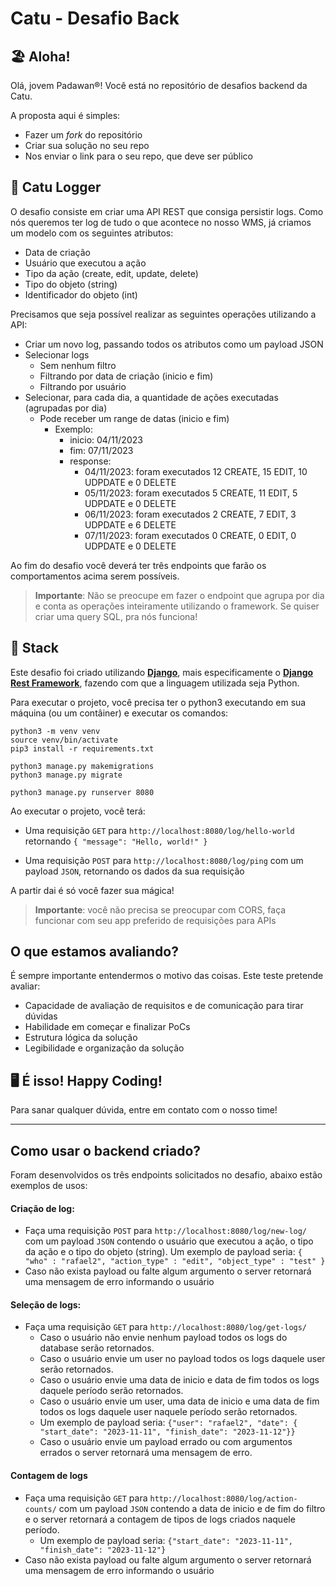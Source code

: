# Catu - Desafio Back

## 🏖️ Aloha!

Olá, jovem Padawan&reg;! Você está no repositório de desafios backend da Catu.

A proposta aqui é simples:

- Fazer um _fork_ do repositório
- Criar sua solução no seu repo
- Nos enviar o link para o seu repo, que deve ser público

## 📖 Catu Logger

O desafio consiste em criar uma API REST que consiga persistir logs. Como nós queremos ter log de tudo o que acontece no nosso WMS, já criamos um modelo com os seguintes atributos:

- Data de criação
- Usuário que executou a ação
- Tipo da ação (create, edit, update, delete)
- Tipo do objeto (string)
- Identificador do objeto (int)

Precisamos que seja possível realizar as seguintes operações utilizando a API:

- Criar um novo log, passando todos os atributos como um payload JSON
- Selecionar logs
  - Sem nenhum filtro
  - Filtrando por data de criação (inicio e fim)
  - Filtrando por usuário
- Selecionar, para cada dia, a quantidade de ações executadas (agrupadas por dia)
  - Pode receber um range de datas (inicio e fim)
    - Exemplo:
      - inicio: 04/11/2023
      - fim: 07/11/2023
      - response:
        - 04/11/2023: foram executados 12 CREATE, 15 EDIT, 10 UDPDATE e 0 DELETE
        - 05/11/2023: foram executados 5 CREATE, 11 EDIT, 5 UDPDATE e 0 DELETE
        - 06/11/2023: foram executados 2 CREATE, 7 EDIT, 3 UDPDATE e 6 DELETE
        - 07/11/2023: foram executados 0 CREATE, 0 EDIT, 0 UDPDATE e 0 DELETE

Ao fim do desafio você deverá ter três endpoints que farão os comportamentos acima serem possíveis.

> **Importante**: Não se preocupe em fazer o endpoint que agrupa por dia e conta as operações inteiramente utilizando o framework. Se quiser criar uma query SQL, pra nós funciona!

## 🔧 Stack

Este desafio foi criado utilizando **[Django](https://www.djangoproject.com/)**, mais especificamente o **[Django Rest Framework](https://www.django-rest-framework.org/)**, fazendo com que a linguagem utilizada seja Python.

Para executar o projeto, você precisa ter o python3 executando em sua máquina (ou um contâiner) e executar os comandos:

```
python3 -m venv venv
source venv/bin/activate
pip3 install -r requirements.txt

python3 manage.py makemigrations
python3 manage.py migrate

python3 manage.py runserver 8080
```

Ao executar o projeto, você terá:

- Uma requisição `GET` para `http://localhost:8080/log/hello-world` retornando `{
    "message": "Hello, world!"
}`

- Uma requisição `POST` para `http://localhost:8080/log/ping` com um payload `JSON`, retornando os dados da sua requisição

A partir dai é só você fazer sua mágica!

> **Importante**: você não precisa se preocupar com CORS, faça funcionar com seu app preferido de requisições para APIs

## O que estamos avaliando?

É sempre importante entendermos o motivo das coisas. Este teste pretende avaliar:

- Capacidade de avaliação de requisitos e de comunicação para tirar dúvidas
- Habilidade em começar e finalizar PoCs
- Estrutura lógica da solução
- Legibilidade e organização da solução

## 🖥️ É isso! Happy Coding!

Para sanar qualquer dúvida, entre em contato com o nosso time!

___

## Como usar o backend criado?

Foram desenvolvidos os três endpoints solicitados no desafio, abaixo estão exemplos de usos:

#### Criação de log:
  - Faça uma requisição `POST` para `http://localhost:8080/log/new-log/` com um payload `JSON` contendo o usuário que executou a ação, o tipo da ação e o tipo do objeto (string). Um exemplo de payload seria: `{ "who" : "rafael2", "action_type" : "edit", "object_type" : "test" }`
  - Caso não exista payload ou falte algum argumento o server retornará uma mensagem de erro informando o usuário

#### Seleção de logs:
  - Faça uma requisição `GET` para `http://localhost:8080/log/get-logs/`    
    - Caso o usuário não envie nenhum payload todos os logs do database serão retornados.
    - Caso o usuário envie um user no payload todos os logs daquele user serão retornados.
    - Caso o usuário envie uma data de inicio e data de fim todos os logs daquele período serão retornados.
    - Caso o usuário envie um user, uma data de inicio e uma data de fim todos os logs daquele user naquele período serão retornados.
    - Um exemplo de payload seria: `{"user": "rafael2", "date": { "start_date": "2023-11-11", "finish_date": "2023-11-12"}}`
    - Caso o usuário envie um payload errado ou com argumentos errados o server retornará uma mensagem de erro.


#### Contagem de logs
  - Faça uma requisição `GET` para `http://localhost:8080/log/action-counts/` com um payload `JSON` contendo a data de inicio e de fim do filtro e o server retornará a contagem de tipos de logs criados naquele período.
      - Um exemplo de payload seria: `{"start_date": "2023-11-11", "finish_date": "2023-11-12"}`
  - Caso não exista payload ou falte algum argumento o server retornará uma mensagem de erro informando o usuário



   

